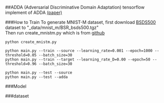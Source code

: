 ##ADDA (Adversarial Discriminative Domain Adaptation)
tensorflow implement of ADDA [(paper)](https://arxiv.org/abs/1702.05464)

###How to Train
To generate MNIST-M dataset, first download [BSDS500](http://www.eecs.berkeley.edu/Research/Projects/CS/vision/grouping/BSR/BSR_bsds500.tgz) dataset to "_data/mnist_m/BSR_bsds500.tgz"
<br>
Then run create_mnistm.py which is from [github](https://github.com/pumpikano/tf-dann)
<br>
```
python create_mnistm.py
```

```
python main.py --train --source --learning_rate=0.001 --epoch=1000 --threshold=0.05 --batch_size=30
python main.py --train --target --learning_rate_D=0.00 --epoch=50 --threshold=0.96 --batch_size=30
```

```
python main.py --test --source
python main.py --test --adda
```

###Model

###dataset

